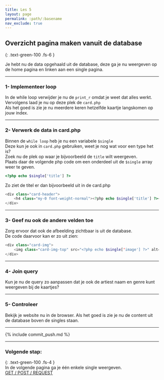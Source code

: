 ```yaml
---
title: Les 5
layout: page 
permalink: :path/:basename 
nav_exclude: true
---
```


## Overzicht pagina maken vanuit de database
{: .text-green-100 .fs-6 }

Je hebt nu de data opgehaald uit de database, deze ga je nu weergeven op de home pagina en linken aan een single pagina.

---
### 1- Implementeer loop
In de while loop verwijder je nu de `print_r` omdat je weet dat alles werkt.  
Vervolgens laad je nu op deze plek de `card.php`  
Als het goed is zie je nu meerdere keren hetzelfde kaartje langskomen op jouw index.  

---
### 2- Verwerk de data in card.php
Binnen de `while loop` heb je nu een variabele `$single`  
Deze kun je ook in `card.php` gebruiken, weet je nog wat voor een type het is?  
Zoek nu de plek op waar je bijvoorbeeld de `title` wilt weergeven.  
Plaats daar de volgende php code om een onderdeel uit de `$single` array weer te geven.
```php
<?php echo $single['title'] ?>
```
Zo ziet de titel er dan bijvoorbeeld uit in de card.php
```php
<div class="card-header">
    <h4 class="my-0 font-weight-normal"><?php echo $single['title'] ?></h4>
</div>
```

---
### 3- Geef nu ook de andere velden toe
Zorg ervoor dat ook de afbeelding zichtbaar is uit de database.  
De code daarvoor kan er zo uit zien:
```php
<div class="card-img">
    <img class="card-img-top" src="<?php echo $single['image'] ?>" alt="<?php echo $single['title'] ?>">
</div>
```

---
### 4- Join query
Kun je nu de query zo aanpassen dat je ook de artiest naam en genre kunt weergeven bij de kaartjes?


---
### 5- Controleer
Bekijk je website nu in de browser.
Als het goed is zie je nu de content uit de database boven de singles staan.

---

{% include commit_push.md %}

---
### Volgende stap:
{: .text-green-100 .fs-4 }  
In de volgende pagina ga je één enkele single weergeven.  
[GET / POST / REQUEST](requests)


